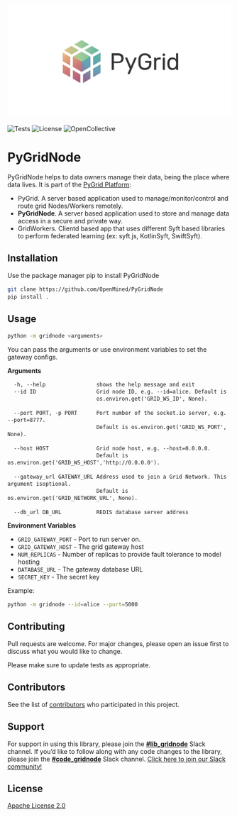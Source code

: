 ![pygrid-logo](https://raw.githubusercontent.com/OpenMined/design-assets/master/logos/PyGrid/horizontal-primary-trans.png)

![Tests](https://github.com/OpenMined/PyGridNode/workflows/Run%20tests/badge.svg)
![License](https://img.shields.io/github/license/OpenMined/PyGridNode)
![OpenCollective](https://img.shields.io/opencollective/all/openmined)

# PyGridNode

PyGridNode helps to data owners manage their data, being the place where data lives. It is part of the [PyGrid Platform](https://github.com/OpenMined/PyGrid/):
- PyGrid.  A server based application used to manage/monitor/control and route grid Nodes/Workers remotely.
- **PyGridNode**. A server based application used to store and manage data access in a secure and private way.
- GridWorkers. Clientd based app that uses different Syft based libraries to perform federated learning (ex: syft.js, KotlinSyft, SwiftSyft).


## Installation

Use the package manager pip to install PyGridNode

```bash
git clone https://github.com/OpenMined/PyGridNode
pip install .
```

## Usage

```bash
python -m gridnode <arguments>
```
You can pass the arguments or use environment variables to set the gateway configs.  

**Arguments**
```
  -h, --help                shows the help message and exit
  --id ID                   Grid node ID, e.g. --id=alice. Default is
                            os.environ.get('GRID_WS_ID', None).

  --port PORT, -p PORT      Port number of the socket.io server, e.g. --port=8777.
                            Default is os.environ.get('GRID_WS_PORT', None).

  --host HOST               Grid node host, e.g. --host=0.0.0.0.
                            Default is os.environ.get('GRID_WS_HOST','http://0.0.0.0').

  --gateway_url GATEWAY_URL Address used to join a Grid Network. This argument isoptional.
                            Default is os.environ.get('GRID_NETWORK_URL', None).

  --db_url DB_URL           REDIS database server address
```

**Environment Variables**
- `GRID_GATEWAY_PORT` -  Port to run server on.
- `GRID_GATEWAY_HOST` - The grid gateway host
- `NUM_REPLICAS` - Number of replicas to provide fault tolerance to model hosting
- `DATABASE_URL` - The gateway database URL
- `SECRET_KEY` - The secret key

Example:

```bash
python -m gridnode --id=alice --port=5000
```



## Contributing
Pull requests are welcome. For major changes, please open an issue first to discuss what you would like to change.

Please make sure to update tests as appropriate.

## Contributors

See the list of [contributors](https://github.com/OpenMined/PyGridNode/contributors) who participated in this project.

## Support
For support in using this library, please join the  [**#lib_gridnode**](https://openmined.slack.com/archives/C012KC49JRL) Slack channel. If you’d like to follow along with any code changes to the library, please join the [**#code_gridnode**](https://openmined.slack.com/archives/C012S2CDMPU) Slack channel. [Click here to join our Slack community!](https://slack.openmined.org)


## License
[Apache License 2.0](https://choosealicense.com/licenses/apache-2.0/)
